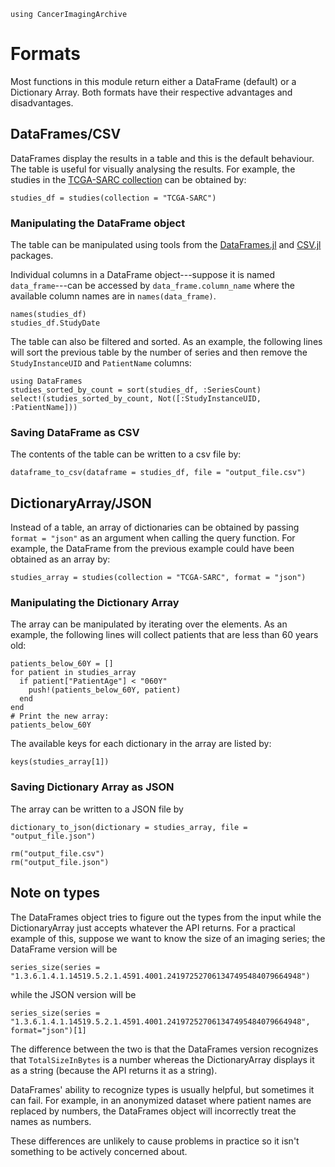 ```@setup ex
using CancerImagingArchive
```

# Formats

Most functions in this module return either a DataFrame (default) or a Dictionary Array.
Both formats have their respective advantages and disadvantages.

## DataFrames/CSV

DataFrames display the results in a table and this is the default behaviour.
The table is useful for visually analysing the results.
For example, the studies in the [TCGA-SARC collection](https://wiki.cancerimagingarchive.net/display/Public/TCGA-SARC) can be obtained by:
```@example ex
studies_df = studies(collection = "TCGA-SARC")
```

### Manipulating the DataFrame object

The table can be manipulated using tools from the [DataFrames.jl](https://juliadata.github.io/DataFrames.jl/stable/) and [CSV.jl](https://juliadata.github.io/CSV.jl/stable/) packages.

Individual columns in a DataFrame object---suppose it is named `data_frame`---can be accessed by `data_frame.column_name` where the available column names are in `names(data_frame)`.
```@repl ex
names(studies_df)
studies_df.StudyDate
```

The table can also be filtered and sorted. As an example, the following lines will sort the previous table by the number of series and then remove the `StudyInstanceUID` and `PatientName` columns:
```@example ex
using DataFrames
studies_sorted_by_count = sort(studies_df, :SeriesCount)
select!(studies_sorted_by_count, Not([:StudyInstanceUID, :PatientName]))
```

### Saving DataFrame as CSV

The contents of the table can be written to a csv file by:
```@repl ex
dataframe_to_csv(dataframe = studies_df, file = "output_file.csv")
```

## DictionaryArray/JSON

Instead of a table, an array of dictionaries can be obtained by passing `format = "json"` as an argument when calling the query function.
For example, the DataFrame from the previous example could have been obtained as an array by:
```@example ex
studies_array = studies(collection = "TCGA-SARC", format = "json")
```

### Manipulating the Dictionary Array

The array can be manipulated by iterating over the elements. As an example, the following lines will collect patients that are less than 60 years old:
```@example ex
patients_below_60Y = []
for patient in studies_array
  if patient["PatientAge"] < "060Y"
    push!(patients_below_60Y, patient)
  end
end
# Print the new array:
patients_below_60Y
```

The available keys for each dictionary in the array are listed by:
```@repl ex
keys(studies_array[1])
```

### Saving Dictionary Array as JSON

The array can be written to a JSON file by
```@repl ex
dictionary_to_json(dictionary = studies_array, file = "output_file.json")
```

```@setup ex
rm("output_file.csv")
rm("output_file.json")
```

## Note on types

The DataFrames object tries to figure out the types from the input while the DictionaryArray just accepts whatever the API returns.
For a practical example of this, suppose we want to know the size of an imaging series; the DataFrame version will be
```@example ex
series_size(series = "1.3.6.1.4.1.14519.5.2.1.4591.4001.241972527061347495484079664948")
```
while the JSON version will be
```@repl ex
series_size(series = "1.3.6.1.4.1.14519.5.2.1.4591.4001.241972527061347495484079664948", format="json")[1]
```
The difference between the two is that the DataFrames version recognizes that `TotalSizeInBytes` is a number whereas the DictionaryArray displays it as a string (because the API returns it as a string).

DataFrames' ability to recognize types is usually helpful, but sometimes it can fail.
For example, in an anonymized dataset where patient names are replaced by numbers, the DataFrames object will incorrectly treat the names as numbers.

These differences are unlikely to cause problems in practice so it isn't something to be actively concerned about.
